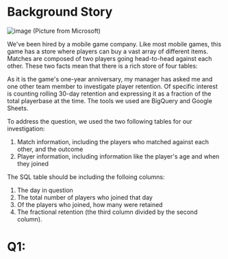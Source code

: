 # Background Story

![image](https://user-images.githubusercontent.com/94856154/154996331-b3b41f71-8e17-4302-afc8-09b0253173d9.png)
(Picture from Microsoft)

We've been hired by a mobile game company. Like most mobile games, this game has a store where players can buy a vast array of different items. Matches are composed of two players going head-to-head against each other. These two facts mean that there is a rich store of four tables:

As it is the game's one-year anniversary, my manager has asked me and one other team member to investigate player retention. Of specific interest is counting rolling 30-day retention and expressing it as a fraction of the total playerbase at the time. The tools we used are BigQuery and Google Sheets.

To address the question, we used the two following tables for our investigation:

1. Match information, including the players who matched against each other, and the outcome
2. Player information, including information like the player's age and when they joined

The SQL table should be including the folloing columns:
1. The day in question
2. The total number of players who joined that day
3. Of the players who joined, how many were retained
4. The fractional retention (the third column divided by the second column).

# Q1:

